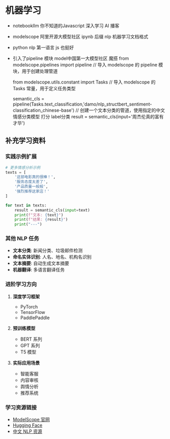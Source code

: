 # 机器学习

- notebookllm
  你不知道的Javascript 深入学习
  AI 播客

- modelscope
  阿里开源大模型社区
  ipynb 后缀
  nlp 机器学习文档格式

- python
  nlp 第一语言
  js 也挺好

- 引入了pipeline 模块
  model中国第一大模型社区
  魔搭
  from modelscope.pipelines import pipeline  // 导入 modelscope 的 pipeline 模块，用于创建处理管道

  from modelscope.utils.constant import Tasks  // 导入 modelscope 的 Tasks 常量，用于定义任务类型
  
  semantic_cls = pipeline(Tasks.text_classification,'damo/nlp_structbert_sentiment-classification_chinese-base')  // 创建一个文本分类的管道，使用指定的中文情感分类模型
  打分 label分类
  result = semantic_cls(input='周杰伦真的富有才华')

## 补充学习资料

### 实践示例扩展

```python
# 更多情感分析示例
texts = [
    '这部电影真的很棒！',
    '服务态度太差了',
    '产品质量一般般',
    '强烈推荐这家店！'
]

for text in texts:
    result = semantic_cls(input=text)
    print(f"文本: {text}")
    print(f"结果: {result}")
    print("---")
```

### 其他 NLP 任务

- **文本分类**: 新闻分类、垃圾邮件检测
- **命名实体识别**: 人名、地名、机构名识别
- **文本摘要**: 自动生成文本摘要
- **机器翻译**: 多语言翻译任务

### 进阶学习方向

1. **深度学习框架**
   - PyTorch
   - TensorFlow
   - PaddlePaddle

2. **预训练模型**
   - BERT 系列
   - GPT 系列
   - T5 模型

3. **实际应用场景**
   - 智能客服
   - 内容审核
   - 舆情分析
   - 推荐系统

### 学习资源链接

- [ModelScope 官网](https://modelscope.cn/)
- [Hugging Face](https://huggingface.co/)
- [中文 NLP 资源](https://github.com/crownpku/Awesome-Chinese-NLP)
